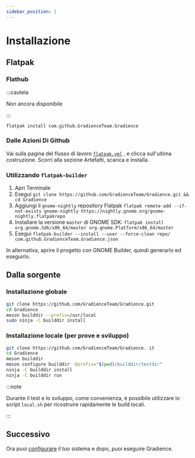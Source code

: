 ```yaml
---
sidebar_position: 1
---
```


# Installazione

## Flatpak

### Flathub

:::cautela

Non ancora disponibile

:::

```shell
flatpak install com.github.GradienceTeam.Gradience
```

### Dalle Azioni Di Github

Vai sulla pagina del flusso di lavoro [`flatpak.yml`](https://github.com/GradienceTeam/Gradience/actions/workflows/flatpak.yml) , e clicca sull'ultima costruzione. Scorri alla sezione Artefatti, scarica e installa.

### Utilizzando `flatpak-builder`

1. Apri Terminale
2. Esegui `git clone https://github.com/GradienceTeam/Gradience.git && cd Gradience`
3. Aggiungi il `gnome-nightly` repository Flatpak `flatpak remote-add --if-not-exists gnome-nightly https://nightly.gnome.org/gnome-nightly.flatpakrepo`
4. Installare la versione `master` di GNOME SDK: `flatpak install org.gnome.Sdk/x86_64/master org.gnome.Platform/x86_64/master`
5. Esegui `flatpak-builder --install --user --force-clean repo/ com.github.GradienceTeam.Gradience.json`

In alternativa, aprire il progetto con GNOME Builder, quindi generarlo ed eseguirlo.

## Dalla sorgente

### Installazione globale

```sh
git clone https://github.com/GradienceTeam/Gradience.git
cd Gradience
meson builddir --prefix=/usr/local
sudo ninja -C builddir install
```

### Installazione locale (per prove e sviluppo)

```sh
git clone https://github.com/GradienceTeam/Gradience. it
cd Gradience
meson builddir
meson configure builddir -Dprefix="$(pwd)/builddir/testdir"
ninja -C builddir install
ninja -C builddir run
```

:::note

Durante il test e lo sviluppo, come convenienza, è possibile utilizzare lo script `local.sh` per ricostruire rapidamente le build locali.

:::

## Successivo

Ora puoi [configurare](/docs/setup) il tuo sistema e dopo, puoi eseguire Gradience.
